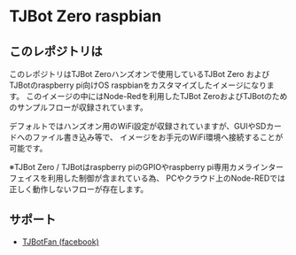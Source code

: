 # TJBot Zero raspbian

## このレポジトリは
このレポジトリはTJBot Zeroハンズオンで使用しているTJBot Zero および TJBotのraspberry pi向けOS raspbianをカスタマイズしたイメージになります。
このイメージの中にはNode-Redを利用したTJBot ZeroおよびTJBotのためのサンプルフローが収録されています。

デフォルトではハンズオン用のWiFi設定が収録されていますが、GUIやSDカードへのファイル書き込み等で、
イメージをお手元のWiFi環境へ接続することが可能です。

※TJBot Zero / TJBotはraspberry piのGPIOやraspberry pi専用カメラインターフェイスを利用した制御が含まれている為、
PCやクラウド上のNode-REDでは正しく動作しないフローが存在します。

## サポート
- [TJBotFan (facebook)](https://www.facebook.com/groups/547028405784779/)